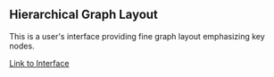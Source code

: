 ## Hierarchical Graph Layout

This is a user's interface providing fine graph layout emphasizing key nodes.

[Link to Interface](https://shellywhen.github.io/Hierarchical-Graph-Layout/code/interface.html)